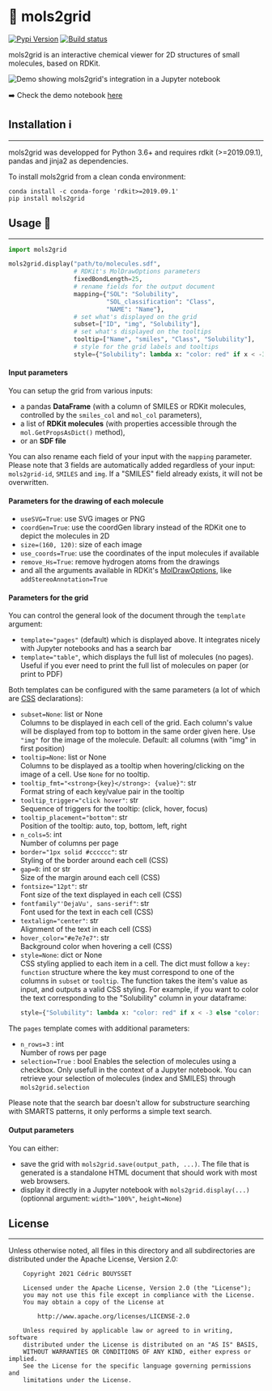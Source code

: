 # 👀 mols2grid

[![Pypi Version](https://img.shields.io/pypi/v/mols2grid.svg)](https://pypi.python.org/pypi/mols2grid)
[![Build status](https://github.com/cbouy/mols2grid/workflows/build/badge.svg)](https://github.com/cbouy/mols2grid/actions/workflows/build.yml)

mols2grid is an interactive chemical viewer for 2D structures of small molecules, based on RDKit.

![Demo showing mols2grid's integration in a Jupyter notebook](https://raw.githubusercontent.com/cbouy/mols2grid/master/demo.png)

➡️ Check the demo notebook [here](https://nbviewer.jupyter.org/github/cbouy/mols2grid/blob/master/demo.ipynb)

## Installation ℹ️
---

mols2grid was developped for Python 3.6+ and requires rdkit (>=2019.09.1), pandas and jinja2 as dependencies.

To install mols2grid from a clean conda environment:
```shell
conda install -c conda-forge 'rdkit>=2019.09.1'
pip install mols2grid
```

## Usage 📜
---

```python
import mols2grid

mols2grid.display("path/to/molecules.sdf",
                  # RDKit's MolDrawOptions parameters
                  fixedBondLength=25,
                  # rename fields for the output document
                  mapping={"SOL": "Solubility",
                           "SOL_classification": "Class",
                           "NAME": "Name"},
                  # set what's displayed on the grid
                  subset=["ID", "img", "Solubility"],
                  # set what's displayed on the tooltips
                  tooltip=["Name", "smiles", "Class", "Solubility"],
                  # style for the grid labels and tooltips
                  style={"Solubility": lambda x: "color: red" if x < -3 else "color: black"})
```

#### Input parameters

You can setup the grid from various inputs:
* a pandas **DataFrame** (with a column of SMILES or RDKit molecules, controlled by the `smiles_col` and `mol_col` parameters),
* a list of **RDKit molecules** (with properties accessible through the `mol.GetPropsAsDict()` method),
* or an **SDF file**

You can also rename each field of your input with the `mapping` parameter. Please note that 3 fields are automatically added regardless of your input: `mols2grid-id`, `SMILES` and `img`. If a "SMILES" field already exists, it will not be overwritten.

#### Parameters for the drawing of each molecule

* `useSVG=True`: use SVG images or PNG
* `coordGen=True`: use the coordGen library instead of the RDKit one to depict the molecules in 2D
* `size=(160, 120)`: size of each image
* `use_coords=True`: use the coordinates of the input molecules if available
* `remove_Hs=True`: remove hydrogen atoms from the drawings
* and all the arguments available in RDKit's [MolDrawOptions](https://www.rdkit.org/docs/source/rdkit.Chem.Draw.rdMolDraw2D.html#rdkit.Chem.Draw.rdMolDraw2D.MolDrawOptions), like `addStereoAnnotation=True`

#### Parameters for the grid
  
You can control the general look of the document through the `template` argument:
* `template="pages"` (default) which is displayed above. It integrates nicely with Jupyter notebooks and has a search bar
* `template="table"`, which displays the full list of molecules (no pages). Useful if you ever need to print the full list of molecules on paper (or print to PDF)

Both templates can be configured with the same parameters (a lot of which are [CSS](https://www.w3schools.com/cssref/) declarations):

* `subset=None`: list or None  
    Columns to be displayed in each cell of the grid. Each column's value will be displayed from top to bottom in the same order given here. Use `"img"` for the image of the molecule. Default: all columns (with "img" in first position)
* `tooltip=None`: list or None  
    Columns to be displayed as a tooltip when hovering/clicking on the image of a cell. Use `None` for no tooltip.
* `tooltip_fmt="<strong>{key}</strong>: {value}"`: str  
    Format string of each key/value pair in the tooltip
* `tooltip_trigger="click hover"`: str  
    Sequence of triggers for the tooltip: (click, hover, focus)
* `tooltip_placement="bottom"`: str  
    Position of the tooltip: auto, top, bottom, left, right
* `n_cols=5`: int  
    Number of columns per page
* `border="1px solid #cccccc"`: str  
    Styling of the border around each cell (CSS)
* `gap=0`: int or str  
    Size of the margin around each cell (CSS)
* `fontsize="12pt"`: str  
    Font size of the text displayed in each cell (CSS)
* `fontfamily"'DejaVu', sans-serif"`: str  
    Font used for the text in each cell (CSS)
* `textalign="center"`: str  
    Alignment of the text in each cell (CSS)
* `hover_color="#e7e7e7"`: str  
    Background color when hovering a cell (CSS)
* `style=None`: dict or None  
    CSS styling applied to each item in a cell. The dict must follow a `key: function` structure where the key must correspond to one of the columns in `subset` or `tooltip`. The function takes the item's value as input, and outputs a valid CSS styling. For example, if you want to color the text corresponding to the "Solubility"
    column in your dataframe:
    ```python
    style={"Solubility": lambda x: "color: red" if x < -3 else "color: black"}
    ```

The `pages` template comes with additional parameters:

* `n_rows=3` : int  
    Number of rows per page
* `selection=True` : bool
    Enables the selection of molecules using a checkbox. Only usefull in the context of a Jupyter notebook. You can retrieve your selection of molecules (index and SMILES) through `mols2grid.selection`

Please note that the search bar doesn't allow for substructure searching with SMARTS patterns, it only performs a simple text search.

#### Output parameters

You can either:
* save the grid with `mols2grid.save(output_path, ...)`. The file that is generated is a standalone HTML document that should work with most web browsers.
* display it directly in a Jupyter notebook with `mols2grid.display(...)` (optionnal argument: `width="100%"`, `height=None`)


## License
---

Unless otherwise noted, all files in this directory and all subdirectories are distributed under the Apache License, Version 2.0:
```
    Copyright 2021 Cédric BOUYSSET

    Licensed under the Apache License, Version 2.0 (the "License");
    you may not use this file except in compliance with the License.
    You may obtain a copy of the License at

        http://www.apache.org/licenses/LICENSE-2.0

    Unless required by applicable law or agreed to in writing, software
    distributed under the License is distributed on an "AS IS" BASIS,
    WITHOUT WARRANTIES OR CONDITIONS OF ANY KIND, either express or implied.
    See the License for the specific language governing permissions and
    limitations under the License.
```

